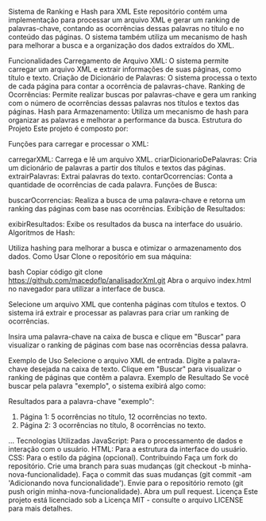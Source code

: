 Sistema de Ranking e Hash para XML 
Este repositório contém uma implementação para processar um arquivo XML e gerar um ranking de palavras-chave, contando as ocorrências dessas palavras no título e no conteúdo das páginas. O sistema também utiliza um mecanismo de hash para melhorar a busca e a organização dos dados extraídos do XML.

Funcionalidades
Carregamento de Arquivo XML: O sistema permite carregar um arquivo XML e extrair informações de suas páginas, como título e texto.
Criação de Dicionário de Palavras: O sistema processa o texto de cada página para contar a ocorrência de palavras-chave.
Ranking de Ocorrências: Permite realizar buscas por palavras-chave e gera um ranking com o número de ocorrências dessas palavras nos títulos e textos das páginas.
Hash para Armazenamento: Utiliza um mecanismo de hash para organizar as palavras e melhorar a performance da busca.
Estrutura do Projeto
Este projeto é composto por:

Funções para carregar e processar o XML:

carregarXML: Carrega e lê um arquivo XML.
criarDicionarioDePalavras: Cria um dicionário de palavras a partir dos títulos e textos das páginas.
extrairPalavras: Extrai palavras do texto.
contarOcorrencias: Conta a quantidade de ocorrências de cada palavra.
Funções de Busca:

buscarOcorrencias: Realiza a busca de uma palavra-chave e retorna um ranking das páginas com base nas ocorrências.
Exibição de Resultados:

exibirResultados: Exibe os resultados da busca na interface do usuário.
Algoritmos de Hash:

Utiliza hashing para melhorar a busca e otimizar o armazenamento dos dados.
Como Usar
Clone o repositório em sua máquina:

bash
Copiar código
git clone https://github.com/macedoflp/analisadorXml.git
Abra o arquivo index.html no navegador para utilizar a interface de busca.

Selecione um arquivo XML que contenha páginas com títulos e textos. O sistema irá extrair e processar as palavras para criar um ranking de ocorrências.

Insira uma palavra-chave na caixa de busca e clique em "Buscar" para visualizar o ranking de páginas com base nas ocorrências dessa palavra.

Exemplo de Uso
Selecione o arquivo XML de entrada.
Digite a palavra-chave desejada na caixa de texto.
Clique em "Buscar" para visualizar o ranking de páginas que contêm a palavra.
Exemplo de Resultado
Se você buscar pela palavra "exemplo", o sistema exibirá algo como:

Resultados para a palavra-chave "exemplo":
1. Página 1: 5 ocorrências no título, 12 ocorrências no texto.
2. Página 2: 3 ocorrências no título, 8 ocorrências no texto.

...
Tecnologias Utilizadas
JavaScript: Para o processamento de dados e interação com o usuário.
HTML: Para a estrutura da interface do usuário.
CSS: Para o estilo da página (opcional).
Contribuindo
Faça um fork do repositório.
Crie uma branch para suas mudanças (git checkout -b minha-nova-funcionalidade).
Faça o commit das suas mudanças (git commit -am 'Adicionando nova funcionalidade').
Envie para o repositório remoto (git push origin minha-nova-funcionalidade).
Abra um pull request.
Licença
Este projeto está licenciado sob a Licença MIT - consulte o arquivo LICENSE para mais detalhes.
